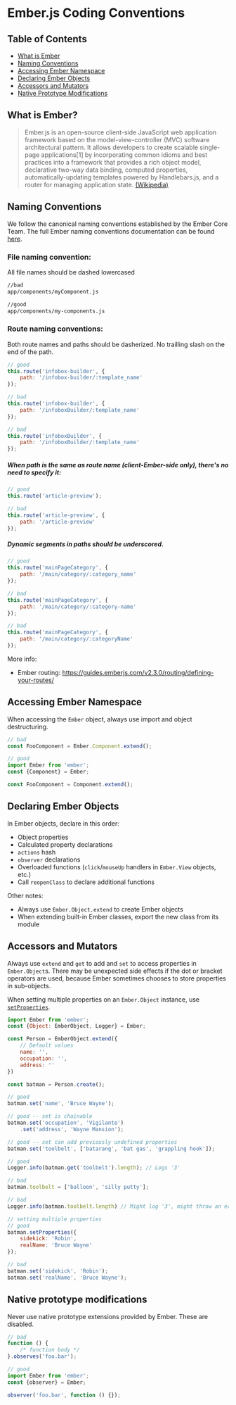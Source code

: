 # Ember.js Coding Conventions

## Table of Contents
* [What is Ember](#what-is-ember)
* [Naming Conventions](#naming-conventions)
* [Accessing Ember Namespace](#accessing-ember-namespace)
* [Declaring Ember Objects](#declaring-ember-objects)
* [Accessors and Mutators](#accessors-and-mutators)
* [Native Prototype Modifications](#native-prototype-modifications)

## What is Ember?
> Ember.js is an open-source client-side JavaScript web application framework based on the model-view-controller (MVC) software architectural pattern. It allows developers to create scalable single-page applications[1] by incorporating common idioms and best practices into a framework that provides a rich object model, declarative two-way data binding, computed properties, automatically-updating templates powered by Handlebars.js, and a router for managing application state. [(Wikipedia)](https://docs.google.com/a/wikia-inc.com/document/d/1c2o5ewMOkHFwrNrQy60bo20a0zO3E-tqNWQ6fiU2NC8/edit#)

## Naming Conventions
We follow the canonical naming conventions established by the Ember Core Team. The full Ember naming conventions documentation can be found [here](http://emberjs.com/guides/concepts/naming-conventions/).

### File naming convention:
All file names should be dashed lowercased

```bash
//bad
app/components/myComponent.js

//good
app/components/my-components.js
```

### Route naming conventions:
Both route names and paths should be dasherized.
No trailling slash on the end of the path.

```javascript
// good
this.route('infobox-builder', {
	path: '/infobox-builder/:template_name'
});

// bad
this.route('infobox-builder', {
	path: '/infoboxBuilder/:template_name'
});

// bad
this.route('infoboxBuilder', {
	path: '/infoboxBuilder/:template_name'
});
```
##### When path is the same as route name (client-Ember-side only), there's no need to specify it:
```javascript
// good
this.route('article-preview');

// bad
this.route('article-preview', {
	path: '/article-preview'
});
```
##### Dynamic segments in paths should be underscored.
```javascript
// good
this.route('mainPageCategory', {
	path: '/main/category/:category_name'
});

// bad
this.route('mainPageCategory', {
	path: '/main/category/:category-name'
});

// bad
this.route('mainPageCategory', {
	path: '/main/category/:categoryName'
});
```

More info:
* Ember routing: https://guides.emberjs.com/v2.3.0/routing/defining-your-routes/

## Accessing Ember Namespace
When accessing the `Ember` object, always use import and object destructuring.

```javascript
// bad
const FooComponent = Ember.Component.extend();

// good
import Ember from 'ember';
const {Component} = Ember;

const FooComponent = Component.extend();
```

## Declaring Ember Objects
In Ember objects, declare in this order:
* Object properties
* Calculated property declarations
* `actions` hash
* `observer` declarations
* Overloaded functions (`click`/`mouseUp` handlers in `Ember.View` objects, etc.)
* Call `reopenClass` to declare additional functions

Other notes:
* Always use `Ember.Object.extend` to create Ember objects
* When extending built-in Ember classes, export the new class from its module

## Accessors and Mutators
Always use `extend` and `get` to add and `set` to access properties in `Ember.Object`s. There may be unexpected side effects if the dot or bracket operators are used, because Ember sometimes chooses to store properties in sub-objects.

When setting multiple properties on an `Ember.Object` instance, use [`setProperties`](http://emberjs.com/api/classes/Ember.Object.html#method_setProperties).

```javascript
import Ember from 'ember';
const {Object: EmberObject, Logger} = Ember;

const Person = EmberObject.extend({
	// Default values
	name: '',
	occupation: '',
	address: ''
})

const batman = Person.create();

// good
batman.set('name', 'Bruce Wayne');

// good -- set is chainable
batman.set('occupation', 'Vigilante')
	.set('address', 'Wayne Mansion');

// good -- set can add previously undefined properties
batman.set('toolbelt', ['batarang', 'bat gas', 'grappling hook']);

// good
Logger.info(batman.get('toolbelt').length); // Logs '3'

// bad
batman.toolbelt = ['balloon', 'silly putty'];

// bad
Logger.info(batman.toolbelt.length) // Might log '3', might throw an error

// setting multiple properties
// good
batman.setProperties({
	sidekick: 'Robin',
	realName: 'Bruce Wayne'
});

// bad
batman.set('sidekick', 'Robin');
batman.set('realName', 'Bruce Wayne');
```

## Native prototype modifications
Never use native prototype extensions provided by Ember. These are disabled. 

```javascript
// bad
function () {
	/* function body */
}.observes('foo.bar');

// good
import Ember from 'ember';
const {observer} = Ember;

observer('foo.bar', function () {});
```
